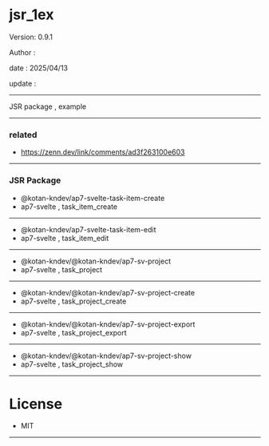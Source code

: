 # jsr_1ex

 Version: 0.9.1

 Author  : 

 date    : 2025/04/13

 update  :

***

JSR package , example

***
### related

* https://zenn.dev/link/comments/ad3f263100e603

***
### JSR Package

* @kotan-kndev/ap7-svelte-task-item-create
* ap7-svelte , task_item_create
***
* @kotan-kndev/ap7-svelte-task-item-edit
* ap7-svelte , task_item_edit
***
* @kotan-kndev/@kotan-kndev/ap7-sv-project
* ap7-svelte , task_project
***
* @kotan-kndev/@kotan-kndev/ap7-sv-project-create
* ap7-svelte , task_project_create
***
* @kotan-kndev/@kotan-kndev/ap7-sv-project-export
* ap7-svelte , task_project_export
***
* @kotan-kndev/@kotan-kndev/ap7-sv-project-show
* ap7-svelte , task_project_show

***
# License

* MIT

***
